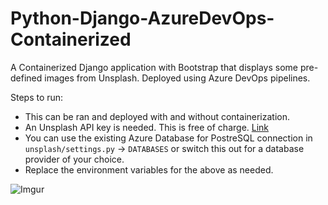 # Python-Django-AzureDevOps-Containerized

A Containerized Django application with Bootstrap that displays some pre-defined images from Unsplash. Deployed using Azure DevOps pipelines.

Steps to run:
- This can be ran and deployed with and without containerization.
- An Unsplash API key is needed. This is free of charge. [Link](https://unsplash.com/developers)
- You can use the existing Azure Database for PostreSQL connection in `unsplash/settings.py` -> `DATABASES` or switch this out for a database provider of your choice.
- Replace the environment variables for the above as needed.

![Imgur](https://imgur.com/qGR1ak2.png)
